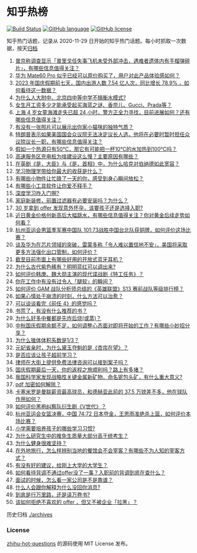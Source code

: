 # 知乎热榜
[![Build Status](https://github.com/ToWeLong/zhihu-hot-questions/workflows/CI/badge.svg)](https://github.com/ToWeLong/zhihu-hot-questions/actions)
[![GitHub language](https://img.shields.io/badge/language-golang-orange.svg)](https://golang.org/)
[![GitHub license](https://img.shields.io/github/license/ToWeLong/zhihu-hot-questions)](https://github.com/ToWeLong/zhihu-hot-questions/blob/main/LICENSE)

知乎热门话题，记录从 2020-11-29 日开始的知乎热门话题。每小时抓取一次数据，按天[归档](./archives)

<!-- BEGIN -->

1. [普京称调查显示「普里戈任失事飞机未受外部冲击，遇难者遗体内有手榴弹碎片」，有哪些信息值得关注？](https://www.zhihu.com/question/624854805)
1. [华为 Mate60 Pro 似乎已经可以原价购买了，用户对此产品体验感如何？](https://www.zhihu.com/question/624680693)
1. [2023 年国庆假期前七天，国内出游人数 7.54 亿人次，同比增长 78.9% ，如何看待这一数据？](https://www.zhihu.com/question/624877517)
1. [为什么人大附中、北京四中等中学不搞衡水模式?](https://www.zhihu.com/question/624395085)
1. [女生月工资多少才能承受起买海蓝之谜、香奈儿、Gucci、Prada等？](https://www.zhihu.com/question/290545785)
1. [上海 4 岁女童海滩走失已超 24 小时，警方正全力寻找，目前进展如何？还有哪些信息值得关注？](https://www.zhihu.com/question/624858707)
1. [有没有一张照片可以展示出你家小猫咪的独特气质？](https://www.zhihu.com/question/613443729)
1. [特朗普表示如果美国国会众议院无法决定议长人选，他将在必要时暂时担任众议院议长一职，有哪些信息值得关注？](https://www.zhihu.com/question/624866620)
1. [假如一个热源只有50℃，那它有可能把一杯10℃的水加热到100℃吗？](https://www.zhihu.com/question/620587796)
1. [高速服务区充电桩为啥建设这么慢？主要原因有哪些？](https://www.zhihu.com/question/624646150)
1. [在英剧《是，大臣》与《是，首相》中，为什么哈克对伯纳德如此宽容？](https://www.zhihu.com/question/624475930)
1. [学习物理学带给你最大的收获是什么？](https://www.zhihu.com/question/600336741)
1. [有哪些小物件让忙碌了一天的你，感受到身心瞬间放松？](https://www.zhihu.com/question/616219740)
1. [有哪些小工具软件让你爱不释手？](https://www.zhihu.com/question/20732735)
1. [深度学习咋入门啊?](https://www.zhihu.com/question/624723835)
1. [家庭新装修，前置过滤器有必要安装吗？为什么？](https://www.zhihu.com/question/598254250)
1. [30 岁拿到 offer 发现意外怀孕，该要孩子还是选择入职?](https://www.zhihu.com/question/622558872)
1. [近日黄金价格创新高后大幅跳水，有哪些信息值得关注？你对黄金后续走势如何看？](https://www.zhihu.com/question/624867208)
1. [杭州亚运会男篮季军赛中国队 101:73战胜中国台北队获铜牌，如何评价这场比赛？](https://www.zhihu.com/question/624879139)
1. [谈及华为在芯片领域的突破，雷蒙多称「令人难以置信地不安」，美国将采取更多方法强化出口管制，如何评价？](https://www.zhihu.com/question/624796612)
1. [截至目前市面上有哪些好用的开放式蓝牙耳机？](https://www.zhihu.com/question/616251434)
1. [为什么古代紫色稀有？明明蓝红可以调出来?](https://www.zhihu.com/question/624732945)
1. [如何评价韩庚、魏大勋主演的现代谍战剧《特工任务》？](https://www.zhihu.com/question/622974528)
1. [你在工作中有没有过令人「腿软」的瞬间？](https://www.zhihu.com/question/582624863)
1. [如何评价 GAM 战队分析师总结的《英雄联盟》S13 赛前战队等级排行榜？](https://www.zhihu.com/question/624724297)
1. [如果心情处于崩溃的时刻，什么方法可以治愈？](https://www.zhihu.com/question/621312536)
1. [可以谈谈看完《前任 4》的感觉吗？](https://www.zhihu.com/question/624491168)
1. [书荒了，有没有什么推荐的书？](https://www.zhihu.com/question/623571165)
1. [为什么好多中餐都是先炸后烧(或蒸)？](https://www.zhihu.com/question/624354709)
1. [中秋国庆假期余额不足，如何调整心态面对即将开始的工作？有哪些小妙招分享？](https://www.zhihu.com/question/624848256)
1. [为什么锥体体积系数是1/3？](https://www.zhihu.com/question/624746045)
1. [元妃省亲时，为什么黛玉夺魁的是《杏帘在望》？](https://www.zhihu.com/question/624656107)
1. [是否应该让孩子超前学习？](https://www.zhihu.com/question/410326125)
1. [律师在大街上提供免费法律咨询可以接到案子吗？](https://www.zhihu.com/question/585100519)
1. [国庆假期最后一天，你的返程之旅顺利吗？路上有多堵？](https://www.zhihu.com/question/624848202)
1. [我国科学家发现战略性关键金属新矿物，命名铌包头矿，有什么重大意义?](https://www.zhihu.com/question/624798129)
1. [pdf 加密如何解除？](https://www.zhihu.com/question/561910147)
1. [卡塞米罗是曼联薪资最高球员，和德赫亚此前的 37.5 万镑差不多，他在球队作用如何？](https://www.zhihu.com/question/624020492)
1. [如何评价黑袍纠察队衍生剧《V世代》？](https://www.zhihu.com/question/624275483)
1. [杭州亚运会女篮决赛，中国 74:72 日本夺金，王思雨准绝杀上篮，如何评价本场比赛？](https://www.zhihu.com/question/624807345)
1. [小学需要培养孩子的哪些学习习惯?](https://www.zhihu.com/question/604716287)
1. [为什么研究生中的推免生质量大部分高于统考生？](https://www.zhihu.com/question/361806696)
1. [为什么健身很难坚持？](https://www.zhihu.com/question/623973794)
1. [在外地旅行，怎么样辨别当地的餐馆会不会宰客？有哪些不为人知的宰客方式？](https://www.zhihu.com/question/623824614)
1. [有没有好的建议，给刚上大学的大学生？](https://www.zhihu.com/question/617949411)
1. [如何看待背调不通过offer没了一事？入职前的背调到底在查什么？](https://www.zhihu.com/question/599206281)
1. [面试的时候，怎么看一家公司是不是靠谱？](https://www.zhihu.com/question/622555786)
1. [什么人会跟你解释为什么没回你消息?](https://www.zhihu.com/question/624805777)
1. [到底是行万里路，还是读万卷书?](https://www.zhihu.com/question/623436209)
1. [该如何拒绝不喜欢的 offer ，但又不被企业「拉黑」？](https://www.zhihu.com/question/622558875)

<!-- END -->

历史归档 [./archives](./archives)


### License
[zhihu-hot-questions](https://github.com/towelong/zhihu-hot-questions) 的源码使用 MIT License 发布。
